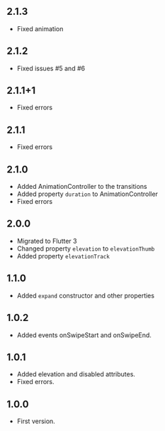 ## 2.1.3

- Fixed animation

## 2.1.2

- Fixed issues #5 and #6

## 2.1.1+1

- Fixed errors

## 2.1.1

- Fixed errors

## 2.1.0

- Added AnimationController to the transitions
- Added property `duration` to AnimationController
- Fixed errors

## 2.0.0

- Migrated to Flutter 3
- Changed property `elevation` to `elevationThumb`
- Added property `elevationTrack`

## 1.1.0

- Added `expand`  constructor and other properties

## 1.0.2

- Added events onSwipeStart and onSwipeEnd.

## 1.0.1

- Added elevation and disabled attributes.
- Fixed errors.

## 1.0.0

- First version.
